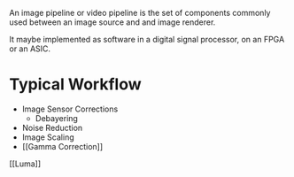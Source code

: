 An image pipeline or video pipeline is the set of components commonly used between an image source and and image renderer.

It maybe implemented as software in a digital signal processor, on an FPGA or an ASIC.

# Typical Workflow
- Image Sensor Corrections
	- Debayering
- Noise Reduction
- Image Scaling
- [[Gamma Correction]]


[[Luma]]